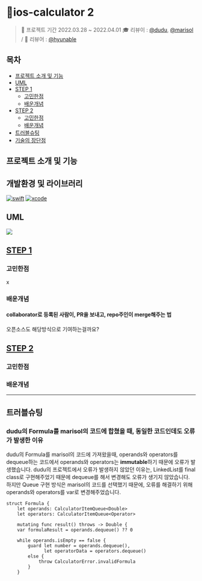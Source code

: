 # 📱ios-calculator 2

> 📅 프로젝트 기간 2022.03.28 ~ 2022.04.01
🎓 리뷰이 : [@dudu](https://github.com/FirstDo), [@marisol](https://github.com/marisol-develop) / 👑 리뷰어 : [@hyunable](https://github.com/hyunable)

## 목차

- [프로젝트 소개 및 기능](#프로젝트-소개-및-기능)
- [UML](#uml)
- [STEP 1](#step-1)
    + [고민한점](#고민한점)
    + [배운개념](#배운개념)
- [STEP 2](#step-2)
    + [고민한점](#고민한점)
    + [배운개념](#배운개념)
- [트러블슈팅](#트러블슈팅)
- [기술의 장단점](#기술의-장단점)

## 프로젝트 소개 및 기능

## 개발환경 및 라이브러리

[![swift](https://img.shields.io/badge/swift-5.0-orange)]()
[![xcode](https://img.shields.io/badge/Xcode-13.0-blue)]()

## UML
![](https://i.imgur.com/I7oNB57.png)

## [STEP 1](#step-1)
### 고민한점
x
### 배운개념
#### collaborator로 등록된 사람이, PR을 보내고, repo주인이 merge해주는 법

오픈소스도 해당방식으로 기여하는걸까요?

## [STEP 2](#step-2)
### 고민한점
### 배운개념

---
## 트러블슈팅
### dudu의 Formula를 marisol의 코드에 합쳤을 때, 동일한 코드인데도 오류가 발생한 이유

dudu의 Formula를 marisol의 코드에 가져왔을때, operands와 operators를 dequeue하는 코드에서
operands와 operators는 **immutable**하기 때문에 오류가 발생했습니다.
dudu의 프로젝트에서 오류가 발생하지 않았던 이유는, LinkedList를 final class로 구현해주었기 때문에 dequeue를 해서 변경해도 오류가 생기지 않았습니다. 하지만 Queue 구현 방식은 marisol의 코드를 선택했기 때문에, 오류를 해결하기 위해 operands와 operators를 var로 변경해주었습니다.

```swift=
struct Formula {
    let operands: CalculatorItemQueue<Double>
    let operators: CalculatorItemQueue<Operator>

    mutating func result() throws -> Double {
    var formulaResult = operands.dequeue() ?? 0

    while operands.isEmpty == false {
        guard let number = operands.dequeue(),
              let operatorData = operators.dequeue()
        else {
            throw CalculatorError.invalidFormula
        }
    }
```

